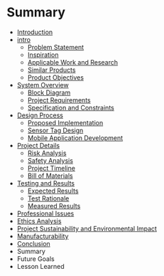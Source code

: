 # Summary

* [Introduction](README.md)
* [intro](chap1/intro.md)
   * [Problem Statement](chap1/intro_a.md)
   * [Inspiration](chap1/intro_b.md)
   * [Applicable Work and Research](chap1/intro_c.md)
   * [Similar Products](chap1/intro_d.md)
   * [Product Objectives](chap1/intro_e.md)
* [System Overview](chap2/sys.md)
   * [Block Diagram](chap2/sys_a.md)
   * [Project Requirements](chap2/sys_b.md)
   * [Specification and Constraints](chap2/sys_c.md)
* [Design Process](chap3/des.md)
   * [Proposed Implementation](chap3/des_a.md)
   * [Sensor Tag Design](chap3/des_b.md)
   * [Mobile Application Development](chap3/des_c.md)
* [Project Details](chap4/details.md)
   * [Risk Analysis](chap4/details_a.md)
   * [Safety Analysis](chap4/details_b.md)
   * [Project Timeline](details_c.md)
   * [Bill of Materials](chap4/details_d.md)
* [Testing and Results](chap5/test.md)
   * [Expected Results](chap5/test_a.md)
   * [Test Rationale](chap5/test_b.md)
   * [Measured Results](chap5/test_c.md)
* [Professional Issues](chap6/issues.md)
* [Ethics Analysis](chap6/issues_a.md)
* [Project Sustainability and Environmental Impact](chap6/issues_b.md)
* [Manufacturability](chap6/issues_c.md)
* [Conclusion](chap7/conc.md)
* Summary
* Future Goals
* Lesson Learned

